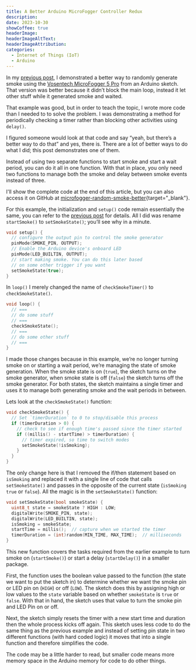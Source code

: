 ```yaml
---
title: A Better Arduino MicroFogger Controller Redux
description: 
date: 2023-10-30
showCoffee: true
headerImage: 
headerImageAltText: 
headerImageAttribution: 
categories:
  - Internet of Things (IoT)
  - Arduino
---
```


In my [previous post](/posts/2023/arduino-microfogger-control-better/), I demonstrated a better way to randomly generate smoke using the [Vosentech MicroFogger 5 Pro](https://vosentech.com/index.php/product/microfogger-5-pro/) from an Arduino sketch. That version was better because it didn’t block the main loop, instead it let other stuff while it generated smoke and waited. 

That example was good, but in order to teach the topic, I wrote more code than I needed to to solve the problem. I was demonstrating a method for periodically checking a timer rather than blocking other activities using `delay()`.

I figured someone would look at that code and say “yeah, but there’s a better way to do that” and yes, there is. There are a lot of better ways to do what I did; this post demonstrates one of them.

Instead of using two separate functions to start smoke and start a wait period,  you can do it all in one function. With that in place, you only need two functions to manage both the smoke and delay between smoke events instead of three.

I'll show the complete code at the end of this article, but you can also access it on GitHub at [microfogger-random-smoke-better](https://gist.github.com/johnwargo/6effb27c2e632674eb3774be9180b88c){target="_blank"}.

For this example, the initialization and `setup()` code remain essentially the same, you can refer to the [previous post](/posts/2023/arduino-microfogger-control-better/) for details. All I did was rename `startSmoke()` to `setSmokeState()`; you’ll see why in a minute.

```c
void setup() {
  // configure the output pin to control the smoke generator
  pinMode(SMOKE_PIN, OUTPUT);
  // Enable the Arduino device's onboard LED
  pinMode(LED_BUILTIN, OUTPUT);
  // start making smoke. You can do this later based
  // on some other trigger if you want
  setSmokeState(true);
}
```

In `loop()` I merely changed the name of `checkSmokeTimer()` to `checkSmokeState()`.

```c
void loop() {
  // ===
  // do some stuff
  // ===
  checkSmokeState();
  // ===
  // do some other stuff
  // ===
}
```

I made those changes because in this example, we’re no longer turning smoke on or starting a wait period, we’re managing the state of smoke generation. When the smoke state is on (`true`), the sketch turns on the smoke generator, when smoke state is off (`false`) the sketch turns off the smoke generator. For both states, the sketch maintains a single timer and uses it to manage both generating smoke and the wait periods in between.

Lets look at the `checkSmokeState()` function:

```c
void checkSmokeState() {
  // Set `timerDuration` to 0 to stop/disable this process
  if (timerDuration > 0) {
    // check to see if enough time's passed since the timer started
    if ((millis() - startTime) > timerDuration) {
      // timer expired, so time to switch modes
      setSmokeState(!isSmoking);      
    }
  }
}
```

The only change here is that I removed the if/then statement based on `isSmoking` and replaced it with a single line of code that calls `setSmokeState()` and passes in the opposite of the current state (`isSmoking` `true` or `false`).
All the magic is in the `setSmokeState()` function:

```c
void setSmokeState(bool smokeState) {
  uint8_t state = smokeState ? HIGH : LOW;
  digitalWrite(SMOKE_PIN, state);
  digitalWrite(LED_BUILTIN, state);
  isSmoking = smokeState;
  startTime = millis();  // capture when we started the timer
  timerDuration = (int)random(MIN_TIME, MAX_TIME);  // milliseconds
}
```

This new function covers the tasks required from the earlier example to turn smoke on (`startSmoke()`) or start a delay (`startDelay()`) in a smaller package.

First, the function uses the boolean value passed to the function (the state we want to put the sketch in) to determine whether we want the smoke pin or LED pin on (`HIGH`) or off (`LOW`). The sketch does this by assigning high or low values to the `state` variable based on whether `smokeState` is `true` or `false`.  With that in hand, the sketch uses that value to turn the smoke pin and LED Pin on or off.

Next, the sketch simply resets the timer with a new start time and duration then the whole process kicks off again.
This sketch uses less code to do the same thing as the previous example and instead of setting pin state in two different functions (with hard coded logic) it moves that into a single function and therefore simplifies the code.

The code may be a little harder to read, but smaller code means more memory space in the Arduino memory for code to do other things.
